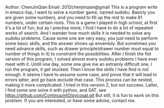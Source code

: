 Author: ChenJinQian
Email: 2012chenjinqian@gmail
This is a program write in emacs-lisp, I want to solve a number game, named sudoku. Basicly you are given some numbers, and you need to fill up the rest to make 81 numbers, under certain rools.
This is a game I played in high school, at first it's a lot of fun, but as I prectise more, I find I have to do a lot of repeated works of search. And I wander how much skills it is needed to solve any sudoku problems. Cause some one are very easy, you just need to perform some basic skills, and the answer shows up enventuly.  But sometimes you need advance skills, such as drawer principle(drawer number must equal to number of things in it) to constraint the possibilities.
After I finish the fist version of this program, I solved almost every sudoku problems I have ever meet with it. Untill one day, some one give me an extramly difficult one, I run the program, it get stucked. Then I know the skills I have find is not enough. It seems I have to assume some case, and prove that it will lead to errors latter, and go back exclude that case. This process can be nested, making it more complicated. I tried in this version 2, but not success.
Latter, I find some one solve it with python, and SAT. see  https://github.com/ContinuumIO/pycosat.git
But still, it is fun to work on this problem. If you are interested, or have some advise, contact me.
